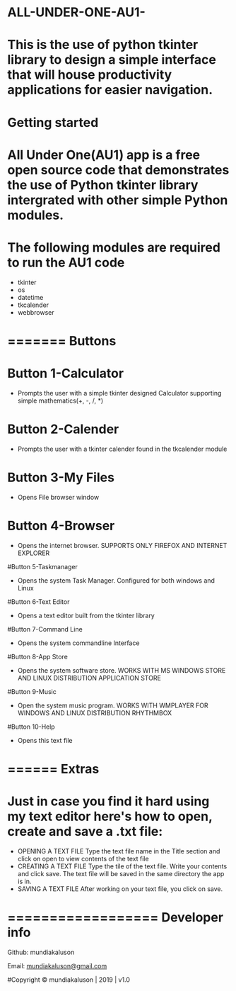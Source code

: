 # ALL-UNDER-ONE-AU1-
This is the use of python tkinter library to design a simple interface that will house productivity applications for easier navigation.
===============
Getting started
===============

# All Under One(AU1) app is a free open source code that demonstrates the use of Python tkinter library intergrated with other simple Python modules.

# The following modules are required to run the AU1 code

* tkinter
* os
* datetime
* tkcalender
* webbrowser

=======
Buttons
=======

# Button 1-Calculator
* Prompts the user with a simple tkinter designed Calculator supporting simple mathematics(+, -, /, *)

# Button 2-Calender
* Prompts the user with a tkinter calender found in the tkcalender module

# Button 3-My Files
* Opens File browser window

# Button 4-Browser
* Opens the internet browser. SUPPORTS ONLY FIREFOX AND INTERNET EXPLORER

#Button 5-Taskmanager
* Opens the system Task Manager. Configured for both windows and Linux

#Button 6-Text Editor
* Opens a text editor built from the tkinter library

#Button 7-Command Line
* Opens the system commandline Interface

#Button 8-App Store
* Opens the system software store. WORKS WITH MS WINDOWS STORE AND LINUX DISTRIBUTION APPLICATION STORE

#Button 9-Music
* Open the system music program. WORKS WITH WMPLAYER FOR WINDOWS AND LINUX DISTRIBUTION RHYTHMBOX

#Button 10-Help
* Opens this text file

======
Extras
======

# Just in case you find it hard using my text editor here's how to open, create and save a .txt file:
* OPENING A TEXT FILE
Type the text file name in the Title section and click on open to view contents of the text file
* CREATING A TEXT FILE
Type the tile of the text file. Write your contents and click save. The text file will be saved in the same directory the app is in.
* SAVING A TEXT FILE
After working on your text file, you click on save.

==================
**Developer info**
==================
Github: mundiakaluson

Email: mundiakaluson@gmail.com

#Copyright © mundiakaluson | 2019 | v1.0
